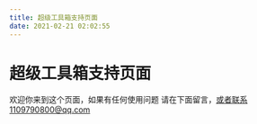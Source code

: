 ```yaml
---
title: 超级工具箱支持页面
date: 2021-02-21 02:02:55
---
```


# 超级工具箱支持页面

欢迎你来到这个页面，如果有任何使用问题
请在下面留言，或者联系1109790800@qq.com
